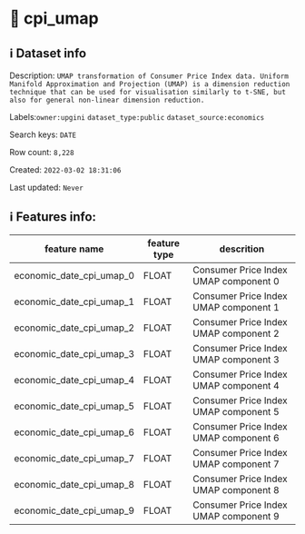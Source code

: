 # 📖 cpi_umap 
## ℹ️ Dataset info 
Description: `UMAP transformation of Consumer Price Index data. Uniform Manifold Approximation and Projection (UMAP) is a dimension reduction technique that can be used for visualisation similarly to t-SNE, but also for general non-linear dimension reduction. ` 

Labels:`owner:upgini` `dataset_type:public` `dataset_source:economics` 

Search keys: `DATE`

Row count: `8,228`

Created: `2022-03-02 18:31:06` 

Last updated: `Never` 

## ℹ️ Features info:
|feature name|feature type|descrition|
|---|---|---|
|economic_date_cpi_umap_0|FLOAT|Consumer Price Index UMAP component 0|
|economic_date_cpi_umap_1|FLOAT|Consumer Price Index UMAP component 1|
|economic_date_cpi_umap_2|FLOAT|Consumer Price Index UMAP component 2|
|economic_date_cpi_umap_3|FLOAT|Consumer Price Index UMAP component 3|
|economic_date_cpi_umap_4|FLOAT|Consumer Price Index UMAP component 4|
|economic_date_cpi_umap_5|FLOAT|Consumer Price Index UMAP component 5|
|economic_date_cpi_umap_6|FLOAT|Consumer Price Index UMAP component 6|
|economic_date_cpi_umap_7|FLOAT|Consumer Price Index UMAP component 7|
|economic_date_cpi_umap_8|FLOAT|Consumer Price Index UMAP component 8|
|economic_date_cpi_umap_9|FLOAT|Consumer Price Index UMAP component 9|
